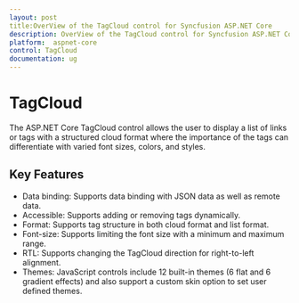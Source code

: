 ```yaml
---
layout: post
title:OverView of the TagCloud control for Syncfusion ASP.NET Core
description: OverView of the TagCloud control for Syncfusion ASP.NET Core  	 	
platform:  aspnet-core
control: TagCloud
documentation: ug
---
```


# TagCloud

The ASP.NET Core TagCloud control allows the user to display a list of links or tags with a structured cloud format where the importance of the tags can differentiate with varied font sizes, colors, and styles.

## Key Features

* Data binding: Supports data binding with JSON data as well as remote data.
* Accessible: Supports adding or removing tags dynamically.
* Format: Supports tag structure in both cloud format and list format.
* Font-size: Supports limiting the font size with a minimum and maximum range.
* RTL: Supports changing the TagCloud direction for right-to-left alignment.
* Themes: JavaScript controls include 12 built-in themes (6 flat and 6 gradient effects) and also support a custom skin option to set user defined themes.

